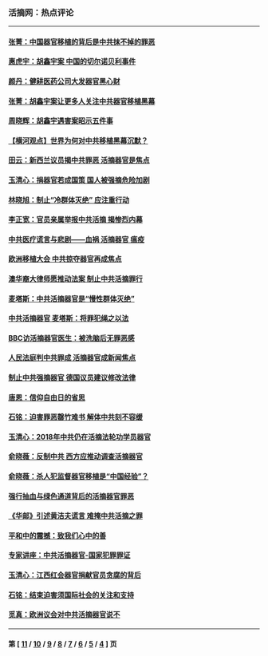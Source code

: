 ### 活摘网：热点评论
---
#### [张菁：中国器官移植的背后是中共抹不掉的罪恶](../../pages/nf5879/n13974977.md?05270430) 
#### [惠虎宇：胡鑫宇案 中国的切尔诺贝利事件](../../pages/nf5879/n13942916.md?05270430) 
#### [颜丹：健耕医药公司大发器官黑心财](../../pages/nf5879/n13940134.md?05270430) 
#### [张菁：胡鑫宇案让更多人关注中共器官移植黑幕](../../pages/nf5879/n13929073.md?05270430) 
#### [周晓辉：胡鑫宇遇害案昭示五件事](../../pages/nf5879/n13921870.md?05270430) 
#### [【横河观点】世界为何对中共移植黑幕沉默？](../../pages/nf5879/n13244249.md?05270430) 
#### [田云：新西兰议员揭中共罪恶 活摘器官是焦点](../../pages/nf5879/n13070629.md?05270430) 
#### [玉清心：捐器官若成国策 国人被强摘危险加剧](../../pages/nf5879/n12802713.md?05270430) 
#### [林晓旭：制止“冷群体灭绝” 应注重行动](../../pages/nf5879/n12779736.md?05270430) 
#### [李正宽：官员亲属举报中共活摘 揭惨烈内幕](../../pages/nf5879/n12684490.md?05270430) 
#### [中共医疗谎言与悲剧——血祸 活摘器官 瘟疫](../../pages/nf5879/n12372103.md?05270430) 
#### [欧洲移植大会 中共掠夺器官再成焦点](../../pages/nf5879/n11538883.md?05270430) 
#### [澳华裔大律师愿推动法案 制止中共活摘罪行](../../pages/nf5879/n11377039.md?05270430) 
#### [麦塔斯：中共活摘器官是“慢性群体灭绝”](../../pages/nf5879/n11350529.md?05270430) 
#### [中共活摘器官 麦塔斯：将罪犯绳之以法](../../pages/nf5879/n11347973.md?05270430) 
#### [BBC访活摘器官医生：被洗脑后无罪恶感](../../pages/nf5879/n11335935.md?05270430) 
#### [人民法庭判中共罪成 活摘器官成新闻焦点](../../pages/nf5879/n11331578.md?05270430) 
#### [制止中共强摘器官 德国议员建议修改法律](../../pages/nf5879/n11249451.md?05270430) 
#### [唐恩：信仰自由日的省思](../../pages/nf5879/n11003525.md?05270430) 
#### [石铭：迫害罪恶罄竹难书  解体中共刻不容缓](../../pages/nf5879/n10942855.md?05270430) 
#### [玉清心：2018年中共仍在活摘法轮功学员器官](../../pages/nf5879/n10914646.md?05270430) 
#### [俞晓薇：反制中共 西方应推动调查活摘器官](../../pages/nf5879/n10794671.md?05270430) 
#### [俞晓薇：杀人犯监督器官移植是“中国经验”？](../../pages/nf5879/n10466427.md?05270430) 
#### [强行抽血与绿色通道背后的活摘器官罪恶](../../pages/nf5879/n10004708.md?05270430) 
#### [《华邮》引述黄洁夫谎言 难掩中共活摘之罪](../../pages/nf5879/n9642309.md?05270430) 
#### [平和中的震撼：致我们心中的善](../../pages/nf5879/n9021123.md?05270430) 
#### [专家讲座：中共活摘器官-国家犯罪罪证](../../pages/nf5879/n8828153.md?05270430) 
#### [玉清心：江西红会器官捐献官员贪腐的背后](../../pages/nf5879/n8522122.md?05270430) 
#### [石铭：结束迫害须国际社会的关注和支持](../../pages/nf5879/n8443497.md?05270430) 
#### [觅真：欧洲议会对中共活摘器官说不](../../pages/nf5879/n8337486.md?05270430) 

---
#### 第 [ [11](./11.md?05270430) / [10](./10.md?05270430) / [9](./9.md?05270430) / [8](./8.md?05270430) / [7](./7.md?05270430) / [6](./6.md?05270430) / [5](./5.md?05270430) / [4](./4.md?05270430) ] 页
